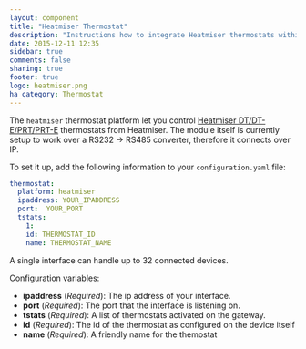 ```yaml
---
layout: component
title: "Heatmiser Thermostat"
description: "Instructions how to integrate Heatmiser thermostats within Home Assistant."
date: 2015-12-11 12:35
sidebar: true
comments: false
sharing: true
footer: true
logo: heatmiser.png
ha_category: Thermostat
---
```



The `heatmiser` thermostat platform let you control [Heatmiser DT/DT-E/PRT/PRT-E](http://www.heatmisershop.co.uk/heatmiser-slimline-programmable-room-thermostat/) thermostats from Heatmiser.  The module itself is currently setup to work over a RS232 -> RS485 converter, therefore it connects over IP.

To set it up, add the following information to your `configuration.yaml` file:

```yaml
thermostat:
  platform: heatmiser
  ipaddress: YOUR_IPADDRESS
  port:  YOUR_PORT
  tstats:
    1:
    id: THERMOSTAT_ID
    name: THERMOSTAT_NAME
```

A single interface can handle up to 32 connected devices.

Configuration variables:

- **ipaddress** (*Required*): The ip address of your interface.
- **port** (*Required*): The port that the interface is listening on.
- **tstats** (*Required*): A list of thermostats activated on the gateway.
- **id** (*Required*): The id of the thermostat as configured on the device itself
- **name** (*Required*): A friendly name for the themostat
